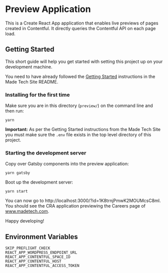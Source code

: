 # Preview Application

This is a Create React App application that enables live previews of pages created in Contentful. It directly queries the Contentful API on each page load.

## Getting Started

This short guide will help you get started with setting this project up on your development machine.

You need to have already followed the [Getting Started](../#getting-started) instructions in the Made Tech Site README.

### Installing for the first time

Make sure you are in this directory (`preview/`) on the command line and then run:

```
yarn
```

**Important:** As per the Getting Started instructions from the Made Tech Site you must make sure the `.env` file exists in the top level directory of this project.

### Starting the development server

Copy over Gatsby components into the preview application:

```
yarn gatsby
```

Boot up the development server:

```
yarn start
```

You can now go to http://localhost:3000/?id=1K8trnjPmwK2MOUMcsC8mI. You should see the CRA application previewing the Careers page of www.madetech.com.

Happy developing!

## Environment Variables

```
SKIP_PREFLIGHT_CHECK
REACT_APP_WORDPRESS_ENDPOINT_URL
REACT_APP_CONTENTFUL_SPACE_ID
REACT_APP_CONTENTFUL_HOST
REACT_APP_CONTENTFUL_ACCESS_TOKEN
```
